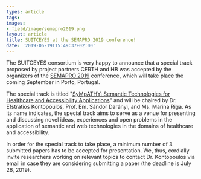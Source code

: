 ```yaml
---
types: article
tags:
images: 
- field/image/semapro2019.png
layout: article
title: SUITCEYES at the SEMAPRO 2019 conference!
date: '2019-06-19T15:49:37+02:00'
---
```

<p>The SUITCEYES consortium is very happy to announce that a special track proposed by project partners CERTH and HB was accepted by the organizers of the <a target="_blank" href=https://www.iaria.org/conferences2019/SEMAPRO19.html>SEMAPRO 2019</a> conference, which will take place the coming September in Porto, Portugal.

<p>The special track is titled "<a target="_blank" href=https://www.iaria.org/conferences2019/filesSEMAPRO19/SyMpATHY.pdf>SyMpATHY: Semantic Technologies for Healthcare and Accessibility Applications</a>" and will be chaired by Dr. Efstratios Kontopoulos, Prof. Em. Sándor Darányi, and Ms. Marina Riga. As its name indicates, the special track aims to serve as a venue for presenting and discussing novel ideas, experiences and open problems in the application of semantic and web technologies in the domains of healthcare and accessibility.

<p>In order for the special track to take place, a minimum number of 3 submitted papers has to be accepted for presentation. We, thus, cordially invite researchers working on relevant topics to contact Dr. Kontopoulos via email in case they are considering submitting a paper (the deadline is July 26, 2019).
